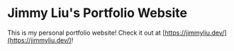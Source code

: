 # Jimmy Liu's Portfolio Website
This is my personal portfolio website! Check it out at [https://jimmyliu.dev/](https://jimmyliu.dev/)!
